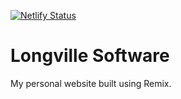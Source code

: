 [![Netlify Status](https://api.netlify.com/api/v1/badges/b7a55393-e5c5-4854-b533-0dffbb140c37/deploy-status)](https://app.netlify.com/sites/aetherixdev/deploys)

# Longville Software

My personal website built using Remix.
